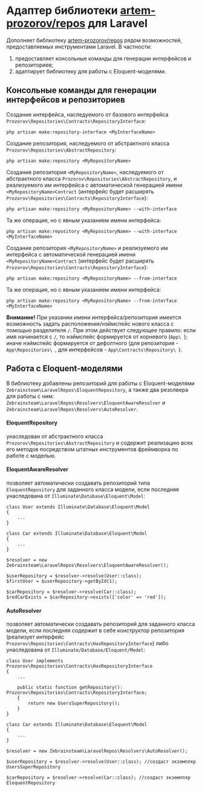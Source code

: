 # Адаптер библиотеки [artem-prozorov/repos](https://github.com/artem-prozorov/repos) для Laravel

Дополняет библиотеку [artem-prozorov/repos](https://github.com/artem-prozorov/repos) рядом возможностей, предоставляемых инструментами Laravel. В частности:
1. предоставляет консольные команды для генерации интерфейсов и репозиториев;
2. адаптирует библиотеку для работы с Eloquent-моделями.

 
## Консольные команды для генерации интерфейсов и репозиториев
Создание интерфейса, наследуемого от базового интерфейса `Prozorov\Repositories\Contracts\RepositoryInterface`:

```
php artisan make:repository-interface <MyInterfaceName>
```

Создание репозитория, наследуемого от абстрактного класса `Prozorov\Repositories\AbstractRepository`:

```
php artisan make:repository <MyRepositoryName>
```
Создание репозитория `<MyRepositoryName>`, наследуемого от абстрактного класса `Prozorov\Repositories\AbstractRepository`, и реализуемого им интерфейса с автоматической генерацией имени `<MyRepositoryName>Contract` (интерфейс будет расширять `Prozorov\Repositories\Contracts\RepositoryInterface`):

```
php artisan make:repository <MyRepositoryName> --with-interface
```

Та же операция, но с явным указанием имени интерфейса:

```
php artisan make:repository <MyRepositoryName> --with-interface <MyInterfaceName>
```

Создание репозитория `<MyRepositoryName>` и реализуемого им интерфейса с автоматической генерацией имени `<MyRepositoryName>Contract` (интерфейс будет расширять `Prozorov\Repositories\Contracts\RepositoryInterface`):

```
php artisan make:repository <MyRepositoryName> --from-interface
```

Та же операция, но с явным указанием имени интерфейса:

```
php artisan make:repository <MyRepositoryName> --from-interface <MyInterfaceName>
```

**Внимание!** При указании имени интерфейса/репозитория имеется возможность задать расположение/нэймспейс нового класса с помощью разделителя `/`. При этом действует следующее правило: если имя начинается с `/`, то нэймспейс формируется от корневого (`App\ `); иначе нэймспейс формируется от дефолтного (для репозитория - `App\Repositories\ `, для интерфейсов - `App\Contracts\Repository\ `).

## Работа с Eloquent-моделями
В библиотеку добавлены репозиторий для работы с Eloquent-моделями `Zebrainsteam\LaravelRepos\EloquentRepository`, а также  два резолвера для работы с ним: `Zebrainsteam\LaravelRepos\Resolvers\EloquentAwareResolver` и `Zebrainsteam\LaravelRepos\Resolvers\AutoResolver`.

#### EloquentRepository
 унаследован от абстрактного класса `Prozorov\Repositories\AbstractRepository` и содержит реализацию всех его методов посредством штатных инструментов фреймворка по работе с моделью.
 
#### EloquentAwareResolver
позволяет автоматически создавать репозиторий типа `EloquentRepository` для заданного класса модели, если последняя унаследована от `Illuminate\Database\Eloquent\Model`:
```
class User extends Illuminate\Database\Eloquent\Model
{
    ...
}

class Car extends Illuminate\Database\Eloquent\Model
{
    ...
}

$resolver = new Zebrainsteam\LaravelRepos\Resolvers\EloquentAwareResolver();

$userRepository = $resolver->resolve(User::class);
$firstUser = $userRepository->getById(1);

$carRepository = $resolver->resolve(Car::class);
$redCarExists = $carRepository->exists(['color' => 'red']);
```

#### AutoResolver
позволяет автоматически создавать репозиторий для заданного класса модели, если последняя содержит в себе конструктор репозитория (реализует интерфейс `Prozorov\Repositories\Contracts\HasRepositoryInterface`) либо 
унаследована от `Illuminate/Database/Eloquent/Model`:
```
class User implements Prozorov\Repositories\Contracts\HasRepositoryInterface
{
    ...

    public static function getRepository(): Prozorov\Repositories\Contracts\RepositoryInterface;
    {
        return new UsersSuperRepository();
    }
}

class Car extends Illuminate\Database\Eloquent\Model
{
    ...
}

$resolver = new Zebrainsteam\LaravelRepos\Resolvers\AutoResolver();

$userRepository = $resolver->resolve(User::class); //создаст экземпляр UsersSuperRepository

$carRepository = $resolver->resolve(Car::class); //создаст экземпляр EloquentRepository

```
